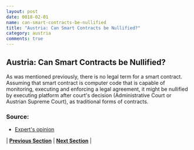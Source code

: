 ```yaml
---
layout: post
date: 0018-02-01
name: can-smart-contracts-be-nullified
title: "Austria: Can Smart Contracts be Nullified?"
category: austria
comments: true
---
```


## Austria: Can Smart Contracts be Nullified? ##

As was mentioned previously, there is no legal term for a smart contract. Assuming that smart contract is computer code that is capable of monitoring, executing and enforcing a legal agreement, it might be nullified by executing platform after court's decision (Administrative Court or Austrian Supreme Court), as traditional forms of contracts.

### Source: ### 

- [Expert's opinion](https://www.freshfields.com/en-gb/our-thinking/campaigns/digital/fintech/whats-in/whats-in-a-smart-contract/)



| **[Previous Section](https://neo-project.github.io/global-blockchain-compliance-hub//austria/austria-dispute-resolution.html)** | **[Next Section]( https://neo-project.github.io/global-blockchain-compliance-hub//austria/austria-suggested-readings.html)** |
